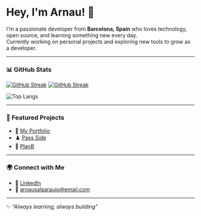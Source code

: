 # Hey, I'm Arnau! 👋

I'm a passionate developer from **Barcelona, Spain** who loves technology, open source, and learning something new every day.  
Currently working on personal projects and exploring new tools to grow as a developer.

---

### 📊 GitHub Stats
[![GitHub Streak](https://streak-stats.herokuapp.com?user=arnau-sala&theme=blueberry-duo&card_width=650)](https://git.io/streak-stats)
[![GitHub Streak](https://streak-stats.demolab.com/?user=arnau-sala&theme=blueberry-duo&card)](https://git.io/streak-stats)

![Top Langs](https://github-readme-stats.vercel.app/api/top-langs/?username=arnau-sala&layout=compact&theme=blue_navy)  


---

### 📌 Featured Projects
- 🔗 [My Portfolio](https://arnau-sala.github.io/portfolio/)  
- ♟️ [Pass Side](https://github.com/arnau-sala/your-repo)  
- 🎉 [PlanB](https://github.com/arnau-sala/another-repo)  

---

### 🌍 Connect with Me
- 💼 [LinkedIn](www.linkedin.com/in/arnau-sala-araujo)  
- 📧 arnausalaaraujo@email.com  

---

✨ _“Always learning, always building”_
